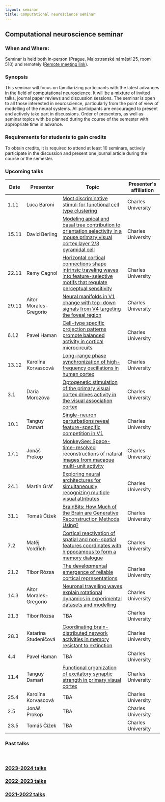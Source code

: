 ```yaml
---
layout: seminar
title: Computational neuroscience seminar
---
```


## Computational neuroscience seminar 

### When and Where: 

Seminar is held  both in-person (Prague, Malostranské náměstí 25, room 510) and remotely ([Remote meeting link](https://cuni-cz.zoom.us/j/95047534877)).

### Synopsis

This seminar will focus on familiarizing participants with the latest advances in the field of computational neuroscience. It will be a mixture of invited talks, journal paper reviews and discussion sessions. The seminar is open to all those interested in neuroscience, particularly from the point of view of modelling of the neural systems.
All participants are encouraged to present and actively take part in discussions. Order of presenters, as well as seminar topics with be planned during the course of the semester with appropriate time in advance.

### Requirements for students to gain credits

To obtain credits, it is required to attend at least 10 seminars, actively participate in the discussion and present one journal article during the course or the semester.

### Upcoming talks

|Date| Presenter | Topic  |  Presenter's affiliation |
|-------|---------------------------------|----|----| 
|1.11   | Luca Baroni | [Most discriminative stimuli for functional cell type clustering](https://www.ncbi.nlm.nih.gov/pmc/articles/PMC10980086/) | Charles University |
|15.11   | David Berling | [Modeling apical and basal tree contribution to orientation selectivity in a mouse primary visual cortex layer 2/3 pyramidal cell](https://elifesciences.org/articles/91627) | Charles University |
|22.11   | Remy Cagnol | [Horizontal cortical connections shape intrinsic traveling waves into feature-selective motifs that regulate perceptual sensitivity](https://www.cell.com/cell-reports/fulltext/S2211-1247(24)01058-1) | Charles University |
|29.11   | Aitor Morales-Gregorio | [Neural manifolds in V1 change with top-down signals from V4 targeting the foveal region](https://www.cell.com/cell-reports/fulltext/S2211-1247(24)00699-5) | Charles University |
|6.12   | Pavel Haman | [Cell-type specific projection patterns promote balanced activity in cortical microcircuits](https://doi.org/10.1101/2024.10.03.616539) | Charles University |
|13.12   | Karolína Korvascová |[Long-range phase synchronization of high-frequency oscillations in human cortex](https://www.nature.com/articles/s41467-020-18975-8) | Charles University |
|3.1  | Daria Morozova | [Optogenetic stimulation of the primary visual cortex drives activity in the visual association cortex](https://pubmed.ncbi.nlm.nih.gov/37397814/) | Charles University |
|10.1   | Tanguy Damart | [Single-neuron perturbations reveal feature-specific competition in V1](https://www.nature.com/articles/s41586-019-0997-6)| Charles University |
|17.1  | Jonáš Prokop | [MonkeySee: Space-time-resolved reconstructions of natural images from macaque multi-unit activity](https://openreview.net/pdf?id=OWwdlxwnFN) | Charles University |
|24.1   | Martin Gráf | [Exploring neural architectures for simultaneously recognizing multiple visual attributes](https://www.nature.com/articles/s41598-024-80679-6#Sec13) | Charles University |
|31.1   | Tomáš Čížek | [BrainBits: How Much of the Brain are Generative Reconstruction Methods Using?](https://arxiv.org/abs/2411.02783) | Charles University |
|7.2  | Matěj Voldřich | [Cortical reactivation of spatial and non-spatial features coordinates with hippocampus to form a memory dialogue](https://www.nature.com/articles/s41467-023-43254-7) | Charles University |
|21.2   | Tibor Rózsa | [The developmental emergence of reliable cortical representations](https://www.nature.com/articles/s41593-024-01857-3) | Charles University |
|14.3   | Aitor Morales-Gregorio | [Neuronal travelling waves explain rotational dynamics in experimental datasets and modelling](https://www.nature.com/articles/s41598-024-53907-2) | Charles University |
|21.3  | Tibor Rózsa | TBA | Charles University |
|28.3   | Katarína Studeničová | [Coordinating brain-distributed network activities in memory resistant to extinction](https://doi.org/10.1016/j.cell.2023.12.018) | Charles University |
|4.4  | Pavel Haman | TBA | Charles University |
|11.4  | Tanguy Damart | [Functional organization of excitatory synaptic strength in primary visual cortex](https://www.nature.com/articles/nature14182) | Charles University |
|25.4  | Karolína Korvascová | TBA | Charles University |
|2.5   | Jonáš Prokop | TBA | Charles University |
|23.5  | Tomáš Čížek  | TBA | Charles University |


### Past talks
<!-- 
|Date| Presenter |Topic  | Presenter's affiliation |
|----|---------- |------|-------------------------| -->

#### &nbsp;
### [2023-2024 talks](./compneuroseminar2023.html)
### [2022-2023 talks](./compneuroseminar2022.html)
### [2021-2022 talks](./compneuroseminar2021.html)
